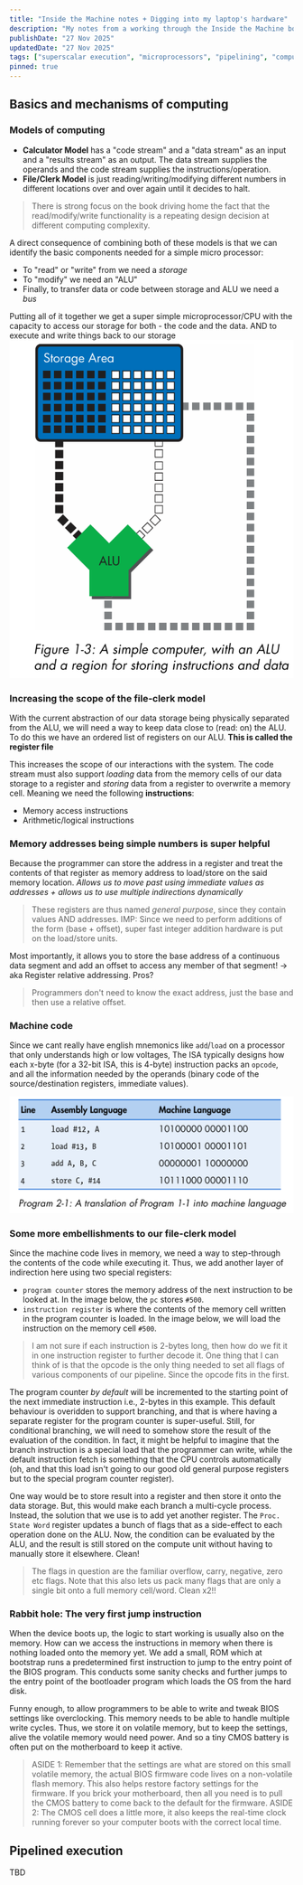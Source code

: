 ```yaml
---
title: "Inside the Machine notes + Digging into my laptop's hardware"
description: "My notes from a working through the Inside the Machine book by Jon Stokes and rabbit hole into figuring out my Ryzen chip's design decisions"
publishDate: "27 Nov 2025"
updatedDate: "27 Nov 2025"
tags: ["superscalar execution", "microprocessors", "pipelining", "computer-architecture"]
pinned: true
---
```


## Basics and mechanisms of computing

### Models of computing

- **Calculator Model** has a "code stream" and a "data stream" as an input and a "results stream" as an output. The data stream supplies the operands and the code stream supplies the instructions/operation.
- **File/Clerk Model** is just reading/writing/modifying different numbers in different locations over and over again until it decides to halt.

> There is strong focus on the book driving home the fact that the read/modify/write functionality is a repeating design decision at different computing complexity.

A direct consequence of combining both of these models is that we can identify the basic components needed for a simple micro processor:

- To "read" or "write" from we need a *storage*
- To "modify" we need an "ALU"
- Finally, to transfer data or code between storage and ALU we need a *bus*

Putting all of it together we get a super simple microprocessor/CPU with the capacity to access our storage for both - the code and the data. AND to execute and write things back to our storage
![Figure 1-3 from the book, describes the above pictorially](image.png)

### Increasing the scope of the file-clerk model

With the current abstraction of our data storage being physically separated from the ALU, we will need a way to keep data close to (read: on) the ALU. To do this we have an ordered list of registers on our ALU. **This is called the register file**

This increases the scope of our interactions with the system. The code stream must also support *loading* data from the memory cells of our data storage to a register and *storing* data from a register to overwrite a memory cell. Meaning we need the following **instructions**:

- Memory access instructions
- Arithmetic/logical instructions

### Memory addresses being simple numbers is super helpful

Because the programmer can store the address in a register and treat the contents of that register as memory address to load/store on the said memory location. *Allows us to move past using immediate values as addresses + allows us to use multiple indirections dynamically*

> These registers are thus named *general purpose*, since they contain values AND addresses.
> IMP: Since we need to perform additions of the form (base + offset), super fast integer addition hardware is put on the load/store units.

Most importantly, it allows you to store the base address of a continuous data segment and add an offset to access any member of that segment! -> aka Register relative addressing. Pros?

> Programmers don't need to know the exact address, just the base and then use a relative offset.

### Machine code

Since we cant really have english mnemonics like `add`/`load` on a processor that only understands high or low voltages, The ISA typically designs how each x-byte (for a 32-bit ISA, this is 4-byte) instruction packs an `opcode`, and all the information needed by the operands (binary code of the source/destination registers, immediate values).

![Taken from the Program 2-2 of the book, shows a sample human-readable to machine code translation](image-1.png)

### Some more embellishments to our file-clerk model

Since the machine code lives in memory, we need a way to step-through the contents of the code while executing it. Thus, we add another layer of indirection here using two special registers:

- `program counter` stores the memory address of the next instruction to be looked at. In the image below, the `pc` stores `#500`.
- `instruction register` is where the contents of the memory cell written in the program counter is loaded. In the image below, we will load the instruction on the memory cell `#500`.

> I am not sure if each instruction is 2-bytes long, then how do we fit it in one instruction register to further decode it. One thing that I can think of is that the opcode is the only thing needed to set all flags of various components of our pipeline. Since the opcode fits in the first.

The program counter *by default* will be incremented to the starting point of the next immediate instruction i.e., 2-bytes in this example. This default behaviour is overidden to support branching, and that is where having a separate register for the program counter is super-useful. Still, for conditional branching, we will need to somehow store the result of the evaluation of the condition. In fact, it might be helpful to imagine that the branch instruction is a special load that the programmer can write, while the default instruction fetch is something that the CPU controls automatically (oh, and that this load isn't going to our good old general purpose registers but to the special program counter register).

One way would be to store result into a register and then store it onto the data storage. But, this would make each branch a multi-cycle process. Instead, the solution that we use is to add yet another register. The `Proc. State Word` register updates a bunch of flags that as a side-effect to each operation done on the ALU. Now, the condition can be evaluated by the ALU, and the result is still stored on the compute unit without having to manually store it elsewhere. Clean!

> The flags in question are the familiar overflow, carry, negative, zero etc flags. Note that this also lets us pack many flags that are only a single bit onto a full memory cell/word. Clean x2!!

### Rabbit hole: The very first jump instruction

When the device boots up, the logic to start working is usually also on the memory. How can we access the instructions in memory when there is nothing loaded onto the memory yet. We add a small, ROM which at bootstrap runs a predetermined first instruction to jump to the entry point of the BIOS program. This conducts some sanity checks and further jumps to the entry point of the bootloader program which loads the OS from the hard disk.

Funny enough, to allow programmers to be able to write and tweak BIOS settings like overclocking. This memory needs to be able to handle multiple write cycles. Thus, we store it on volatile memory, but to keep the settings, alive the volatile memory would need power. And so a tiny CMOS battery is often put on the motherboard to keep it active.

> ASIDE 1: Remember that the settings are what are stored on this small volatile memory, the actual BIOS firmware code lives on a non-volatile flash memory. This also helps restore factory settings for the firmware. If you brick your motherboard, then all you need is to pull the CMOS battery to come back to the default for the firmware.
> ASIDE 2: The CMOS cell does a little more, it also keeps the real-time clock running forever so your computer boots with the correct local time.

## Pipelined execution
TBD